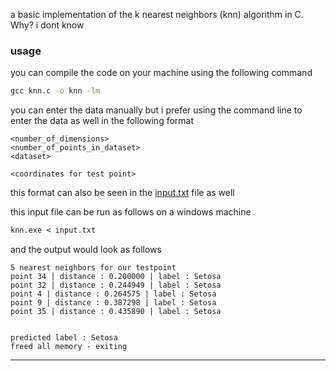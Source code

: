 a basic implementation of the k nearest neighbors (knn) algorithm in C. Why? i dont know

### usage 
you can compile the code on your machine using the following command

```cmd
gcc knn.c -o knn -lm
```

you can enter the data manually but i prefer using the command line to enter the data as well in the following format

```plaintext
<number_of_dimensions>
<number_of_points_in_dataset>
<dataset>

<coordinates for test point>
```

this format can also be seen in the [input.txt](input.txt) file as well

this input file can be run as follows on a windows machine

```cmd
knn.exe < input.txt
```

and the output would look as follows

```plaintext
5 nearest neighbors for our testpoint
point 34 | distance : 0.200000 | label : Setosa
point 32 | distance : 0.244949 | label : Setosa
point 4 | distance : 0.264575 | label : Setosa
point 9 | distance : 0.387298 | label : Setosa
point 35 | distance : 0.435890 | label : Setosa


predicted label : Setosa
freed all memory - exiting
```

---